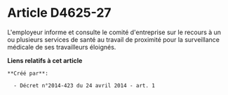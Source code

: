 # Article D4625-27

L'employeur informe et consulte le comité d'entreprise sur le recours à un ou plusieurs services de santé au travail de
proximité pour la surveillance médicale de ses travailleurs éloignés.

**Liens relatifs à cet article**

	**Créé par**:

	  - Décret n°2014-423 du 24 avril 2014 - art. 1
